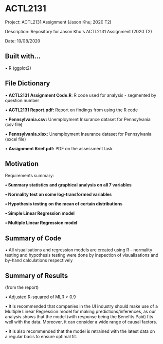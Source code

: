 # ACTL2131

Project: ACTL2131 Assignment (Jason Khu; 2020 T2) 

Description: Repository for Jason Khu's ACTL2131 Assignment (2020 T2)

Date: 10/08/2020

## Built with...

• R (ggplot2)

## File Dictionary

• <b>ACTL2131 Assignment Code.R</b>:</b> R code used for analysis - segmented by question number

• <b>ACTL2131 Report.pdf:</b> Report on findings from using the R code

• <b>Pennsylvania.csv:</b> Unemployment Insurance dataset for Pennsylvania (csv file)

• <b>Pennsylvania.xlsx:</b> Unemployment Insurance dataset for Pennsylvania (excel file)

• <b>Assignment Brief.pdf:</b> PDF on the assessment task

## Motivation 

Requirements summary:

<b> • Summary statistics and graphical analysis on all 7 variables </b>

<b> • Normality test on some log-transformed variables </b>

<b> • Hypothesis testing on the mean of certain distributions </b>

<b> • Simple Linear Regression model </b>

<b> • Multiple Linear Regression model </b>
  
## Summary of Code
  
  • All visualisations and regression models are created using R - normality testing and hypothesis testing were done by inspection of visualisations and by-hand calculations respectively
  
## Summary of Results
  
(from the report)

  • Adjusted R-squared of MLR > 0.9

  • It is recommended that companies in the UI industry should make use of a Multiple Linear Regression model for making predictions/inferences, as our analysis shows that the model (with response being the Benefits Paid) fits well with the data. Moreover, it can consider a wide range of causal factors.
  
  • It is also recommended that the model is retrained with the latest data on a regular basis to ensure optimal fit.
  
